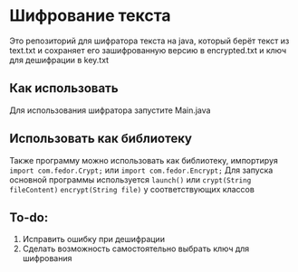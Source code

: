 # Шифрование текста
Это репозиторий для шифратора текста на java, который берёт текст из text.txt и сохраняет его зашифрованную версию в encrypted.txt и ключ для дешифрации в key.txt
## Как использовать
Для использования шифратора запустите Main.java
## Использовать как библиотеку
Также программу можно использовать как библиотеку, импортируя `import com.fedor.Crypt;` или `import com.fedor.Encrypt;` Для запуска основной программы используется `launch()` или `crypt(String fileContent)` `encrypt(String file)` у соответствующих классов
## To-do:
1. Исправить ошибку при дешифрации
2. Сделать возможность самостоятельно выбрать ключ для шифрования